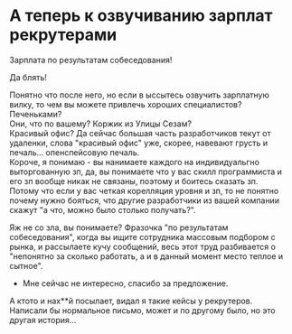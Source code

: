 # А теперь к озвучиванию зарплат рекрутерами

Зарплата по результатам собеседования!

Да блять!  

Понятно что после него, но если в ыссытесь озвучить зарплатную вилку, то чем вы можете привлечь хороших специалистов?  
Печеньками?  
Они, что по вашему? Коржик из Улицы Сезам?  
Красивый офис? Да сейчас большая часть разработчиков текут от удаленки, слова "красивый офис" уже, скорее, навевают грусть и печаль... опенспейсовую печаль.  
Короче, я понимаю - вы нанимаете каждого на индивидуальгно выторгованную зп, да, вы понимаете что у вас скилл программиста и его зп вообще никак не связаны, поэтому и боитесь сказать зп.  
Потому что если у вас четкая корелляция уровня и зп, то не понятно почему нужно бояться, что другие разработчики из вашей компании скажут "а что, можно было столько получать?".  

Яж не со зла, вы понимаете?
Фразочка "по результатам собеседования", когда вы ищите сотрудника массовым подбором с рынка, и рассылаете кучу сообщений, весь этот труд разбивается о "непонятно за сколько работать, а и в данный момент место теплое и сытное".  
- Мне сейчас не интересно, спасибо за предложение.

А ктото и нах**й посылает, видал я такие кейсы у рекрутеров.  
Написали бы нормальное письмо, может и по другому было, но это другая история...